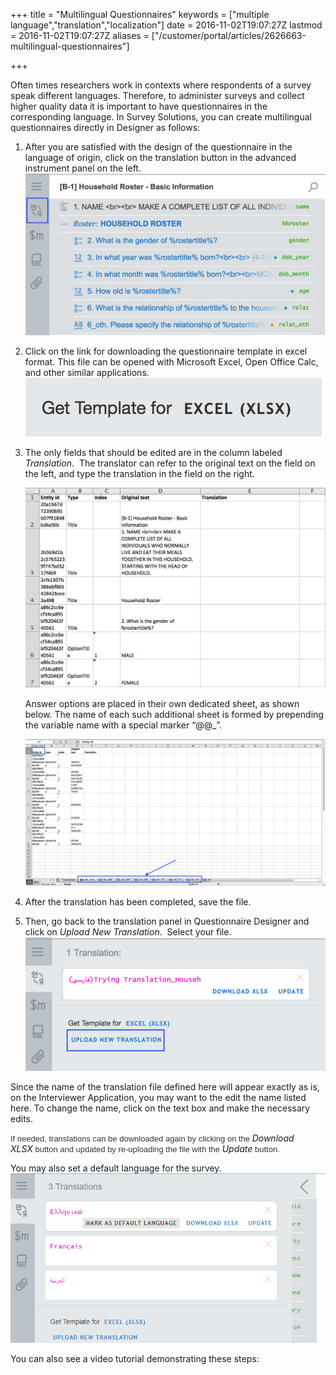 +++
title = "Multilingual Questionnaires"
keywords = ["multiple language","translation","localization"]
date = 2016-11-02T19:07:27Z
lastmod = 2016-11-02T19:07:27Z
aliases = ["/customer/portal/articles/2626663-multilingual-questionnaires"]

+++

Often times researchers work in contexts where respondents of a survey
speak different languages. Therefore, to administer surveys and collect
higher quality data it is important to have questionnaires in the
corresponding language. In Survey Solutions, you can create multilingual
questionnaires directly in Designer as follows:

1.  After you are satisfied with the design of the questionnaire in the
    language of origin, click on the translation button in the advanced
    instrument panel on the left. ![](images/710329.png)
2.  Click on the link for downloading the questionnaire template in
    excel format. This file can be opened with Microsoft Excel, Open
    Office Calc, and other similar applications.![](images/710331.png)
3.  The only fields that should be edited are in the column labeled
    *Translation*.  The translator can refer to the original text on the
    field on the left, and type the translation in the field on the
    right.  
      
    ![](images/710337.png)  
      
    Answer options are placed in their own dedicated sheet, as shown
    below. The name of each such additional sheet is formed by
    prepending the variable name with a special marker “@@\_”.  
      
    ![](images/711150.png)
4.  After the translation has been completed, save the file.
5.  Then, go back to the translation panel in Questionnaire Designer and
    click on *Upload New Translation*.  Select your
    file.![](images/710344.png)

Since the name of the translation file defined here will appear exactly
as is, on the Interviewer Application, you may want to the edit the name
listed here. To change the name, click on the text box and make the
necessary edits.   
  
<span
style="color: rgb(51, 51, 51); font-family: sans-serif, Arial, Verdana, &quot;Trebuchet MS&quot;; font-size: 13px; background-color: rgb(255, 255, 255);">If
needed, translations can be downloaded again by clicking on
the </span>*Download XLSX*<span
style="color: rgb(51, 51, 51); font-family: sans-serif, Arial, Verdana, &quot;Trebuchet MS&quot;; font-size: 13px; background-color: rgb(255, 255, 255);"> button
and updated by re-uploading the file with the </span>*Update*<span
style="color: rgb(51, 51, 51); font-family: sans-serif, Arial, Verdana, &quot;Trebuchet MS&quot;; font-size: 13px; background-color: rgb(255, 255, 255);"> button.</span>  
  
You may also set a default language for the survey.   
![](images/839988.png)  
  
  
You can also see a video tutorial demonstrating these steps:
